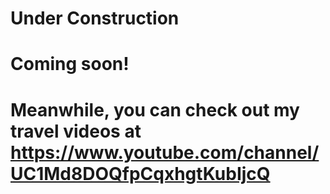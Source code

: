 # Under Construction
# Coming soon!

# Meanwhile, you can check out my travel videos at https://www.youtube.com/channel/UC1Md8DOQfpCqxhgtKubIjcQ
